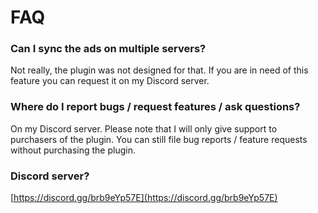 # FAQ

### Can I sync the ads on multiple servers?

Not really, the plugin was not designed for that. If you are in need of this feature you can request it on my Discord server.

### Where do I report bugs / request features / ask questions?

On my Discord server. Please note that I will only give support to purchasers of the plugin. You can still file bug reports / feature requests without purchasing the plugin.

### Discord server?

[https://discord.gg/brb9eYp57E](https://discord.gg/brb9eYp57E)
